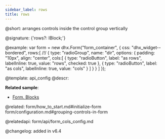 ```yaml
---
sidebar_label: rows
title: rows
---          
```


@short: arranges controls inside the control group vertically

@signature: {'rows?: IBlock;'}

@example: 
var form = new dhx.Form("form_container", {
	css: "dhx_widget--bordered",
	rows:[ /*!*/
    	{
			type: "radioGroup",
			name: "dir",
			options: {
				padding: "10px",
				align: "center",
				cols:[
                	{
						type: "radioButton",
                        label: "as rows",
                        labelInline: true,
                        value: "rows",
                        checked: true
					},
					{
						type: "radioButton",
                        label: "as cols",
                        labelInline: true,
                        value: "cols"
                     }
                ]
            }
    	}
	]
});


@template:	api_config
@descr: 


**Related sample**:
- [Form. Blocks](https://snippet.dhtmlx.com/1pzybtja)


@related: form/how_to_start.md#initialize-form
form/configuration.md#grouping-controls-in-form

@relatedapi: form/api/form_cols_config.md

@changelog: added in v6.4